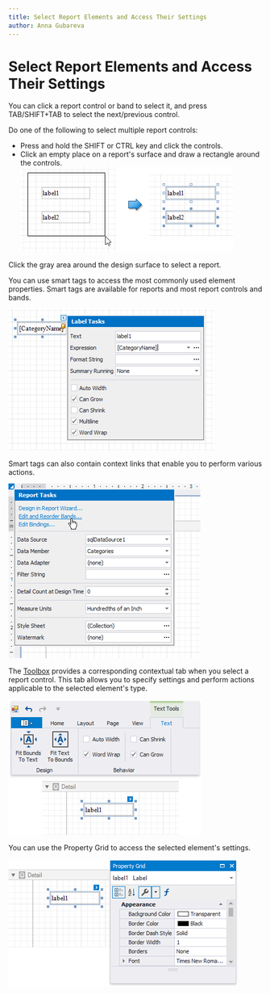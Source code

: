```yaml
---
title: Select Report Elements and Access Their Settings
author: Anna Gubareva
---
```

# Select Report Elements and Access Their Settings

You can click a report control or band to select it, and press TAB/SHIFT+TAB to select the next/previous control. 

Do one of the following to select multiple report controls:
* Press and hold the SHIFT or CTRL key and click the controls.
* Click an empty place on a report's surface and draw a rectangle around the controls.
    ![](../../../../../images/eurd-win-select-multiple-report-controls.png)

Click the gray area around the design surface to select a report.

You can use smart tags to access the most commonly used element properties. Smart tags are available for reports and most report controls and bands.

![](../../../../../images/eurd-win-report-control-smart-tag.png)

Smart tags can also contain context links that enable you to perform various actions.

![](../../../../../images/eurd-win-report-smart-tag.png)

The [Toolbox](../../report-designer-tools/toolbox.md) provides a corresponding contextual tab when you select a report control. This tab allows you to specify settings and perform actions applicable to the selected element's type.

![](../../../../../images/eurd-win-report-control-contextual-tab.png)

You can use the Property Grid to access the selected element's settings.

![](../../../../../images/eurd-win-report-control-property-grid.png)


